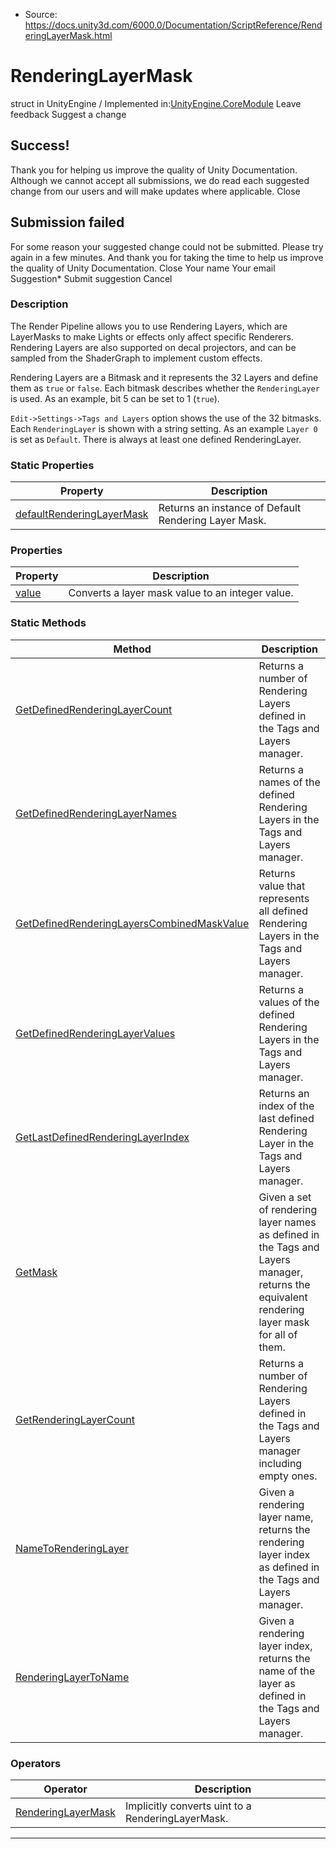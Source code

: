 * Source: https://docs.unity3d.com/6000.0/Documentation/ScriptReference/RenderingLayerMask.html

# RenderingLayerMask
struct in UnityEngine
/
Implemented in:[UnityEngine.CoreModule](https://docs.unity3d.com/6000.0/Documentation/ScriptReference/UnityEngine.CoreModule.html)
Leave feedback
Suggest a change
## Success!
Thank you for helping us improve the quality of Unity Documentation. Although we cannot accept all submissions, we do read each suggested change from our users and will make updates where applicable.
Close
## Submission failed
For some reason your suggested change could not be submitted. Please <a>try again</a> in a few minutes. And thank you for taking the time to help us improve the quality of Unity Documentation.
Close
Your name Your email Suggestion* Submit suggestion
Cancel
### Description
The Render Pipeline allows you to use Rendering Layers, which are LayerMasks to make Lights or effects only affect specific Renderers.
Rendering Layers are also supported on decal projectors, and can be sampled from the ShaderGraph to implement custom effects.  
  
Rendering Layers are a Bitmask and it represents the 32 Layers and define them as `true` or `false`. Each bitmask describes whether the `RenderingLayer` is used. As an example, bit 5 can be set to 1 (`true`).  
  
`Edit->Settings->Tags and Layers` option shows the use of the 32 bitmasks. Each `RenderingLayer` is shown with a string setting. As an example `Layer 0` is set as `Default`. There is always at least one defined RenderingLayer.
### Static Properties
Property | Description  
---|---  
[defaultRenderingLayerMask](https://docs.unity3d.com/6000.0/Documentation/ScriptReference/RenderingLayerMask-defaultRenderingLayerMask.html) | Returns an instance of Default Rendering Layer Mask.  
### Properties
Property | Description  
---|---  
[value](https://docs.unity3d.com/6000.0/Documentation/ScriptReference/RenderingLayerMask-value.html) | Converts a layer mask value to an integer value.  
### Static Methods
Method | Description  
---|---  
[GetDefinedRenderingLayerCount](https://docs.unity3d.com/6000.0/Documentation/ScriptReference/RenderingLayerMask.GetDefinedRenderingLayerCount.html) | Returns a number of Rendering Layers defined in the Tags and Layers manager.  
[GetDefinedRenderingLayerNames](https://docs.unity3d.com/6000.0/Documentation/ScriptReference/RenderingLayerMask.GetDefinedRenderingLayerNames.html) | Returns a names of the defined Rendering Layers in the Tags and Layers manager.  
[GetDefinedRenderingLayersCombinedMaskValue](https://docs.unity3d.com/6000.0/Documentation/ScriptReference/RenderingLayerMask.GetDefinedRenderingLayersCombinedMaskValue.html) | Returns value that represents all defined Rendering Layers in the Tags and Layers manager.  
[GetDefinedRenderingLayerValues](https://docs.unity3d.com/6000.0/Documentation/ScriptReference/RenderingLayerMask.GetDefinedRenderingLayerValues.html) | Returns a values of the defined Rendering Layers in the Tags and Layers manager.  
[GetLastDefinedRenderingLayerIndex](https://docs.unity3d.com/6000.0/Documentation/ScriptReference/RenderingLayerMask.GetLastDefinedRenderingLayerIndex.html) | Returns an index of the last defined Rendering Layer in the Tags and Layers manager.  
[GetMask](https://docs.unity3d.com/6000.0/Documentation/ScriptReference/RenderingLayerMask.GetMask.html) | Given a set of rendering layer names as defined in the Tags and Layers manager, returns the equivalent rendering layer mask for all of them.  
[GetRenderingLayerCount](https://docs.unity3d.com/6000.0/Documentation/ScriptReference/RenderingLayerMask.GetRenderingLayerCount.html) | Returns a number of Rendering Layers defined in the Tags and Layers manager including empty ones.  
[NameToRenderingLayer](https://docs.unity3d.com/6000.0/Documentation/ScriptReference/RenderingLayerMask.NameToRenderingLayer.html) | Given a rendering layer name, returns the rendering layer index as defined in the Tags and Layers manager.  
[RenderingLayerToName](https://docs.unity3d.com/6000.0/Documentation/ScriptReference/RenderingLayerMask.RenderingLayerToName.html) | Given a rendering layer index, returns the name of the layer as defined in the Tags and Layers manager.  
### Operators
Operator | Description  
---|---  
[RenderingLayerMask](https://docs.unity3d.com/6000.0/Documentation/ScriptReference/RenderingLayerMask-operator_uint.html) | Implicitly converts uint to a RenderingLayerMask.  
* * *
